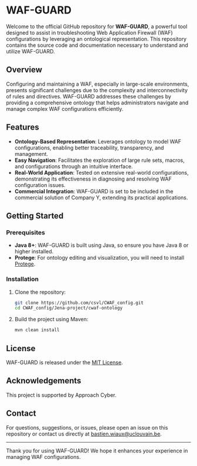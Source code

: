 # WAF-GUARD

Welcome to the official GitHub repository for **WAF-GUARD**, a powerful tool designed to assist in troubleshooting Web Application Firewall (WAF) configurations by leveraging an ontological representation.
This repository contains the source code and documentation necessary to understand and utilize WAF-GUARD.

## Overview

Configuring and maintaining a WAF, especially in large-scale environments, presents significant challenges due to the complexity and interconnectivity of rules and directives. WAF-GUARD addresses these challenges by providing a comprehensive ontology that helps administrators navigate and manage complex WAF configurations efficiently.

## Features

- **Ontology-Based Representation**: Leverages ontology to model WAF configurations, enabling better traceability, transparency, and management.
- **Easy Navigation**: Facilitates the exploration of large rule sets, macros, and configurations through an intuitive interface.
- **Real-World Application**: Tested on extensive real-world configurations, demonstrating its effectiveness in diagnosing and resolving WAF configuration issues.
- **Commercial Integration**: WAF-GUARD is set to be included in the commercial solution of Company Y, extending its practical applications.

## Getting Started

### Prerequisites

- **Java 8+**: WAF-GUARD is built using Java, so ensure you have Java 8 or higher installed.
- **Protege**: For ontology editing and visualization, you will need to install [Protege](https://protege.stanford.edu/).

### Installation

1. Clone the repository:
   ```bash
   git clone https://github.com/csvl/CWAF_config.git
   cd CWAF_config/Jena-project/cwaf-ontology
   ```

2. Build the project using Maven:
   ```bash
   mvn clean install
   ```

## License

WAF-GUARD is released under the [MIT License](LICENSE).

## Acknowledgements

This project is supported by Approach Cyber.

## Contact

For questions, suggestions, or issues, please open an issue on this repository or contact us directly at [bastien.wiaux@uclouvain.be](mailto:bastien.wiaux@uclouvain.be).

---

Thank you for using WAF-GUARD! We hope it enhances your experience in managing WAF configurations.
